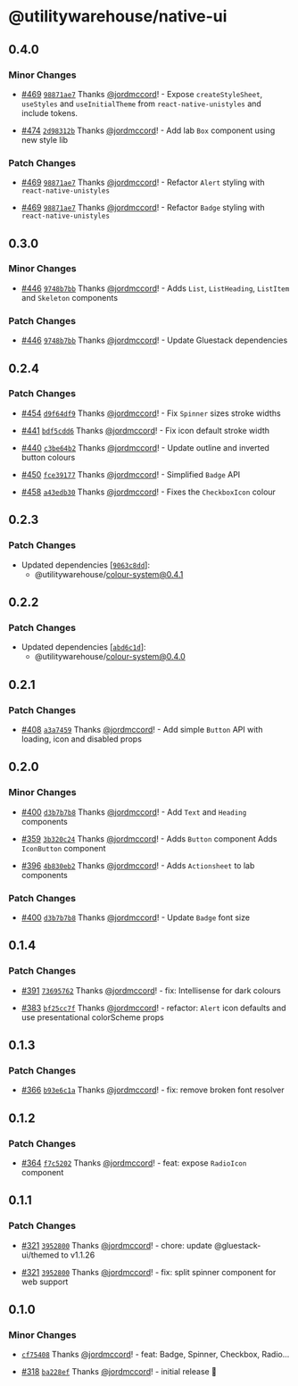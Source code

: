 # @utilitywarehouse/native-ui

## 0.4.0

### Minor Changes

- [#469](https://github.com/utilitywarehouse/design-systems/pull/469) [`98871ae7`](https://github.com/utilitywarehouse/design-systems/commit/98871ae741182ae626683ec9ab84be84379fbe0c) Thanks [@jordmccord](https://github.com/jordmccord)! - Expose `createStyleSheet`, `useStyles` and `useInitialTheme` from `react-native-unistyles` and include tokens.

- [#474](https://github.com/utilitywarehouse/design-systems/pull/474) [`2d98312b`](https://github.com/utilitywarehouse/design-systems/commit/2d98312b1e1e15d56eefe311efb4bb65e2f54ebd) Thanks [@jordmccord](https://github.com/jordmccord)! - Add lab `Box` component using new style lib

### Patch Changes

- [#469](https://github.com/utilitywarehouse/design-systems/pull/469) [`98871ae7`](https://github.com/utilitywarehouse/design-systems/commit/98871ae741182ae626683ec9ab84be84379fbe0c) Thanks [@jordmccord](https://github.com/jordmccord)! - Refactor `Alert` styling with `react-native-unistyles`

- [#469](https://github.com/utilitywarehouse/design-systems/pull/469) [`98871ae7`](https://github.com/utilitywarehouse/design-systems/commit/98871ae741182ae626683ec9ab84be84379fbe0c) Thanks [@jordmccord](https://github.com/jordmccord)! - Refactor `Badge` styling with `react-native-unistyles`

## 0.3.0

### Minor Changes

- [#446](https://github.com/utilitywarehouse/design-systems/pull/446) [`9748b7bb`](https://github.com/utilitywarehouse/design-systems/commit/9748b7bbf4cbe5733c9c21c8d2292433b675a31e) Thanks [@jordmccord](https://github.com/jordmccord)! - Adds `List`, `ListHeading`, `ListItem` and `Skeleton` components

### Patch Changes

- [#446](https://github.com/utilitywarehouse/design-systems/pull/446) [`9748b7bb`](https://github.com/utilitywarehouse/design-systems/commit/9748b7bbf4cbe5733c9c21c8d2292433b675a31e) Thanks [@jordmccord](https://github.com/jordmccord)! - Update Gluestack dependencies

## 0.2.4

### Patch Changes

- [#454](https://github.com/utilitywarehouse/design-systems/pull/454) [`d9f64df9`](https://github.com/utilitywarehouse/design-systems/commit/d9f64df931074561606126f16a51914c2a8ac191) Thanks [@jordmccord](https://github.com/jordmccord)! - Fix `Spinner` sizes stroke widths

- [#441](https://github.com/utilitywarehouse/design-systems/pull/441) [`bdf5cdd6`](https://github.com/utilitywarehouse/design-systems/commit/bdf5cdd6be8d5a4ac3085292732566d4ae16f307) Thanks [@jordmccord](https://github.com/jordmccord)! - Fix icon default stroke width

- [#440](https://github.com/utilitywarehouse/design-systems/pull/440) [`c3be64b2`](https://github.com/utilitywarehouse/design-systems/commit/c3be64b2621adeef1885ce6341ec064889ab6958) Thanks [@jordmccord](https://github.com/jordmccord)! - Update outline and inverted button colours

- [#450](https://github.com/utilitywarehouse/design-systems/pull/450) [`fce39177`](https://github.com/utilitywarehouse/design-systems/commit/fce391774bc41116b86504b611c1f4307a269980) Thanks [@jordmccord](https://github.com/jordmccord)! - Simplified `Badge` API

- [#458](https://github.com/utilitywarehouse/design-systems/pull/458) [`a43edb30`](https://github.com/utilitywarehouse/design-systems/commit/a43edb302d8cd8d2b91cd07c3815c8eaac6bd7e2) Thanks [@jordmccord](https://github.com/jordmccord)! - Fixes the `CheckboxIcon` colour

## 0.2.3

### Patch Changes

- Updated dependencies [[`9063c8dd`](https://github.com/utilitywarehouse/design-systems/commit/9063c8dd6a47ba1b6b75f666e591c7f537ff112e)]:
  - @utilitywarehouse/colour-system@0.4.1

## 0.2.2

### Patch Changes

- Updated dependencies [[`abd6c1d`](https://github.com/utilitywarehouse/design-systems/commit/abd6c1d6fd45056b05e09e082043d8d922e5b5bb)]:
  - @utilitywarehouse/colour-system@0.4.0

## 0.2.1

### Patch Changes

- [#408](https://github.com/utilitywarehouse/design-systems/pull/408) [`a3a7459`](https://github.com/utilitywarehouse/design-systems/commit/a3a7459f8c50155b22786bc904d642cc1b75a9b2) Thanks [@jordmccord](https://github.com/jordmccord)! - Add simple `Button` API with loading, icon and disabled props

## 0.2.0

### Minor Changes

- [#400](https://github.com/utilitywarehouse/design-systems/pull/400) [`d3b7b7b8`](https://github.com/utilitywarehouse/design-systems/commit/d3b7b7b8c35426c468cfdede45ae2fe2e56bebb4) Thanks [@jordmccord](https://github.com/jordmccord)! - Add `Text` and `Heading` components

- [#359](https://github.com/utilitywarehouse/design-systems/pull/359) [`3b320c24`](https://github.com/utilitywarehouse/design-systems/commit/3b320c24e1c2f8b3daa70ce1692897b0b4f9cb5e) Thanks [@jordmccord](https://github.com/jordmccord)! - Adds `Button` component
  Adds `IconButton` component

- [#396](https://github.com/utilitywarehouse/design-systems/pull/396) [`4b830eb2`](https://github.com/utilitywarehouse/design-systems/commit/4b830eb22d2e3efd1ca645f5b55d970d71460942) Thanks [@jordmccord](https://github.com/jordmccord)! - Adds `Actionsheet` to lab components

### Patch Changes

- [#400](https://github.com/utilitywarehouse/design-systems/pull/400) [`d3b7b7b8`](https://github.com/utilitywarehouse/design-systems/commit/d3b7b7b8c35426c468cfdede45ae2fe2e56bebb4) Thanks [@jordmccord](https://github.com/jordmccord)! - Update `Badge` font size

## 0.1.4

### Patch Changes

- [#391](https://github.com/utilitywarehouse/design-systems/pull/391) [`73695762`](https://github.com/utilitywarehouse/design-systems/commit/73695762ba6f46f8767848f64ac9b1a155cf8430) Thanks [@jordmccord](https://github.com/jordmccord)! - fix: Intellisense for dark colours

- [#383](https://github.com/utilitywarehouse/design-systems/pull/383) [`bf25cc7f`](https://github.com/utilitywarehouse/design-systems/commit/bf25cc7f420d57dda8d958955e3f0b2d3818cc80) Thanks [@jordmccord](https://github.com/jordmccord)! - refactor: `Alert` icon defaults and use presentational colorScheme props

## 0.1.3

### Patch Changes

- [#366](https://github.com/utilitywarehouse/design-systems/pull/366) [`b93e6c1a`](https://github.com/utilitywarehouse/design-systems/commit/b93e6c1a987083681e330f17ce8f3ae69415effc) Thanks [@jordmccord](https://github.com/jordmccord)! - fix: remove broken font resolver

## 0.1.2

### Patch Changes

- [#364](https://github.com/utilitywarehouse/design-systems/pull/364) [`f7c5202`](https://github.com/utilitywarehouse/design-systems/commit/f7c520292b00c7bc6ca559183c28c5e09aa4ae72) Thanks [@jordmccord](https://github.com/jordmccord)! - feat: expose `RadioIcon` component

## 0.1.1

### Patch Changes

- [#321](https://github.com/utilitywarehouse/design-systems/pull/321) [`3952800`](https://github.com/utilitywarehouse/design-systems/commit/39528006e8989f0e78d61755ab673ba82577d93b) Thanks [@jordmccord](https://github.com/jordmccord)! - chore: update @gluestack-ui/themed to v1.1.26

- [#321](https://github.com/utilitywarehouse/design-systems/pull/321) [`3952800`](https://github.com/utilitywarehouse/design-systems/commit/39528006e8989f0e78d61755ab673ba82577d93b) Thanks [@jordmccord](https://github.com/jordmccord)! - fix: split spinner component for web support

## 0.1.0

### Minor Changes

- [`cf75408`](https://github.com/utilitywarehouse/design-systems/commit/cf754088d9534f23de88974309229785c83d9bb1) Thanks [@jordmccord](https://github.com/jordmccord)! - feat: Badge, Spinner, Checkbox, Radio...

- [#318](https://github.com/utilitywarehouse/design-systems/pull/318) [`ba228ef`](https://github.com/utilitywarehouse/design-systems/commit/ba228ef08967e1a242b0297afab8986cc0813934) Thanks [@jordmccord](https://github.com/jordmccord)! - initial release 🎉
